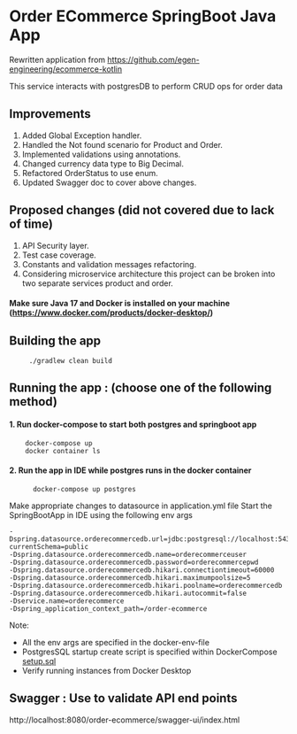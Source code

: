 # Order ECommerce SpringBoot Java App

Rewritten application from https://github.com/egen-engineering/ecommerce-kotlin

This service interacts with postgresDB to perform CRUD ops for order data

## Improvements
1. Added Global Exception handler.
2. Handled the Not found scenario for Product and Order.
3. Implemented validations using annotations.
4. Changed currency data type to Big Decimal.
5. Refactored OrderStatus to use enum.
6. Updated Swagger doc to cover above changes.

## Proposed changes (did not covered due to lack of time) 
1. API Security layer.
2. Test case coverage.
3. Constants and validation messages refactoring.
4. Considering microservice architecture this project can be broken into two separate services
   product and order.


#### Make sure Java 17 and Docker is installed on your machine (https://www.docker.com/products/docker-desktop/)

## Building the app
```
     ./gradlew clean build
```
## Running the app : (choose one of the following method)

#### 1. Run docker-compose to start both postgres and springboot app
```
    docker-compose up   
    docker container ls 
```
#### 2. Run the app in IDE while postgres runs in the docker container
```
      docker-compose up postgres
```
Make appropriate changes to datasource in application.yml file
Start the SpringBootApp in IDE using the following env args

    -Dspring.datasource.orderecommercedb.url=jdbc:postgresql://localhost:5432/orderecommerce_db?currentSchema=public
    -Dspring.datasource.orderecommercedb.name=orderecommerceuser
    -Dspring.datasource.orderecommercedb.password=orderecommercepwd
    -Dspring.datasource.orderecommercedb.hikari.connectiontimeout=60000
    -Dspring.datasource.orderecommercedb.hikari.maximumpoolsize=5
    -Dspring.datasource.orderecommercedb.hikari.poolname=orderecommercedb
    -Dspring.datasource.orderecommercedb.hikari.autocommit=false
    -Dservice.name=orderecommerce
    -Dspring_application_context_path=/order-ecommerce

Note:

* All the env args are specified in the docker-env-file
* PostgresSQL startup create script is specified within DockerCompose [setup.sql](setup.sql)
* Verify running instances from Docker Desktop

## Swagger : Use to validate API end points
http://localhost:8080/order-ecommerce/swagger-ui/index.html

